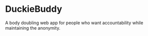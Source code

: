 # DuckieBuddy
A body doubling web app for people who want accountability while maintaining the anonymity.
